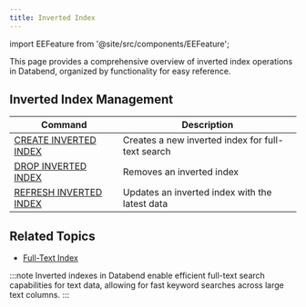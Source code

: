 ```yaml
---
title: Inverted Index
---
```

import EEFeature from '@site/src/components/EEFeature';

<EEFeature featureName='INVERTED INDEX'/>

This page provides a comprehensive overview of inverted index operations in Databend, organized by functionality for easy reference.

## Inverted Index Management

| Command | Description |
|---------|-------------|
| [CREATE INVERTED INDEX](create-inverted-index.md) | Creates a new inverted index for full-text search |
| [DROP INVERTED INDEX](drop-inverted-index.md) | Removes an inverted index |
| [REFRESH INVERTED INDEX](refresh-inverted-index.md) | Updates an inverted index with the latest data |

## Related Topics

- [Full-Text Index](/guides/performance/fulltext-index)

:::note
Inverted indexes in Databend enable efficient full-text search capabilities for text data, allowing for fast keyword searches across large text columns.
:::